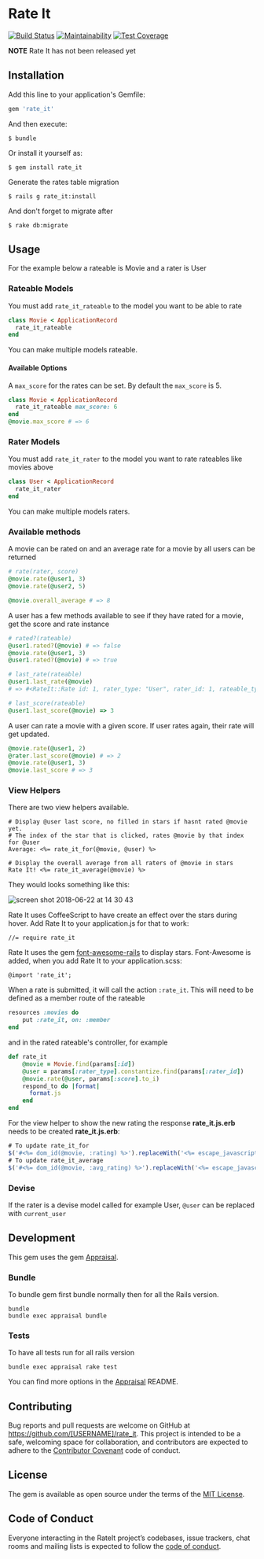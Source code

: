 # Rate It
[![Build Status](https://travis-ci.org/jjinkxy/rate_it.svg?branch=master)](https://travis-ci.org/jjinkxy/rate_it) [![Maintainability](https://api.codeclimate.com/v1/badges/1535cc1635747610a636/maintainability)](https://codeclimate.com/github/jjinkxy/rate_it/maintainability) [![Test Coverage](https://api.codeclimate.com/v1/badges/1535cc1635747610a636/test_coverage)](https://codeclimate.com/github/jjinkxy/rate_it/test_coverage)

**NOTE** Rate It has not been released yet

## Installation

Add this line to your application's Gemfile:

```ruby
gem 'rate_it'
```

And then execute:

    $ bundle

Or install it yourself as:

    $ gem install rate_it

Generate the rates table migration

    $ rails g rate_it:install

And don't forget to migrate after

    $ rake db:migrate

## Usage
For the example below a rateable is Movie and a rater is User

### Rateable Models
You must add `rate_it_rateable` to the model you want to be able to rate
```ruby
class Movie < ApplicationRecord
  rate_it_rateable
end
```
You can make multiple models rateable.
#### Available Options
A `max_score` for the rates can be set. By default the `max_score` is 5.
```ruby
class Movie < ApplicationRecord
  rate_it_rateable max_score: 6
end
@movie.max_score # => 6
```
### Rater Models
You must add `rate_it_rater` to the model you want to rate rateables like movies above
```ruby
class User < ApplicationRecord
  rate_it_rater
end
```
You can make multiple models raters.

### Available methods
A movie can be rated on and an average rate for a movie by all users can be returned
```ruby
# rate(rater, score)
@movie.rate(@user1, 3)
@movie.rate(@user2, 5)

@movie.overall_average # => 8
```
A user has a few methods available to see if they have rated for a movie, get the score and rate instance
```ruby
# rated?(rateable)
@user1.rated?(@movie) # => false
@movie.rate(@user1, 3)
@user1.rated?(@movie) # => true

# last_rate(rateable)
@user1.last_rate(@movie) 
# => #<RateIt::Rate id: 1, rater_type: "User", rater_id: 1, rateable_type: "Movie", rateable_id: 1, score: #<BigDecimal:7fd07f24b0b0,'0.3E1',9(18)>, criterion: nil, weight: nil, created_at: "2018-06-22 11:02:25", updated_at: "2018-06-22 11:08:43">

# last_score(rateable)
@user1.last_score(@movie) => 3
```
A user can rate a movie with a given score. If user rates again, their rate will get updated.
```ruby
@movie.rate(@user1, 2)
@rater.last_score(@movie) # => 2
@movie.rate(@user1, 3)
@movie.last_score # => 3
```
### View Helpers
There are two view helpers available.
```erb
# Display @user last score, no filled in stars if hasnt rated @movie yet.
# The index of the star that is clicked, rates @movie by that index for @user
Average: <%= rate_it_for(@movie, @user) %>

# Display the overall average from all raters of @movie in stars
Rate It! <%= rate_it_average(@movie) %>
```
They would looks something like this:

![screen shot 2018-06-22 at 14 30 43](https://user-images.githubusercontent.com/29758157/41776792-5905db96-7629-11e8-8f85-9c5c5edd700e.png)

Rate It uses CoffeeScript to have create an effect over the stars during hover.
Add Rate It to your application.js for that to work:
```
//= require rate_it
```
Rate It uses the gem [font-awesome-rails](https://github.com/bokmann/font-awesome-rails) to display stars. Font-Awesome is added, when you add Rate It to your application.scss:
```
@import 'rate_it';
```
When a rate is submitted, it will call the action `:rate_it`.
This will need to be defined as a member route of the rateable
```ruby
resources :movies do
    put :rate_it, on: :member
end
```
and in the rated rateable's controller, for example
```ruby
def rate_it
    @movie = Movie.find(params[:id])
    @user = params[:rater_type].constantize.find(params[:rater_id])
    @movie.rate(@user, params[:score].to_i)
    respond_to do |format|
      format.js
    end
end
```

For the view helper to show the new rating the response **rate_it.js.erb** needs to be created
**rate_it.js.erb**:
```js
# To update rate_it_for
$('#<%= dom_id(@movie, :rating) %>').replaceWith('<%= escape_javascript(rate_it_for(@movie, @user)) %>')
# To update rate_it_average
$('#<%= dom_id(@movie, :avg_rating) %>').replaceWith('<%= escape_javascript(rate_it_average(@movie)) %>')
```
### Devise
If the rater is a devise model called for example User, `@user` can be replaced with `current_user`

## Development
This gem uses the gem [Appraisal](https://github.com/thoughtbot/appraisal).
### Bundle
To bundle gem first bundle normally then for all the Rails version.
```
bundle
bundle exec appraisal bundle
```

### Tests
To have all tests run for all rails version
```
bundle exec appraisal rake test
```
You can find more options in the [Appraisal](https://github.com/thoughtbot/appraisal) README.

## Contributing

Bug reports and pull requests are welcome on GitHub at https://github.com/[USERNAME]/rate_it. This project is intended to be a safe, welcoming space for collaboration, and contributors are expected to adhere to the [Contributor Covenant](http://contributor-covenant.org) code of conduct.

## License

The gem is available as open source under the terms of the [MIT License](https://opensource.org/licenses/MIT).

## Code of Conduct

Everyone interacting in the RateIt project’s codebases, issue trackers, chat rooms and mailing lists is expected to follow the [code of conduct](https://github.com/[USERNAME]/rate_it/blob/master/CODE_OF_CONDUCT.md).
